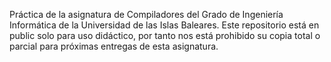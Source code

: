 Práctica de la asignatura de Compiladores del Grado de Ingeniería Informática de la Universidad de las Islas Baleares. Este repositorio está en public solo para uso
didáctico, por tanto nos está prohibido su copia total o parcial para próximas entregas de esta asignatura.
